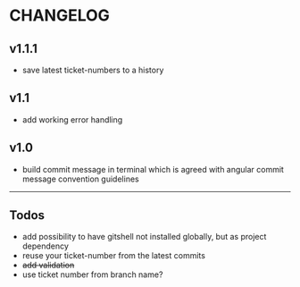 # CHANGELOG

## v1.1.1

* save latest ticket-numbers to a history

## v1.1

* add working error handling

## v1.0

* build commit message in terminal which is agreed with angular commit message convention guidelines

---

## Todos

* add possibility to have gitshell not installed globally, but as project dependency
* reuse your ticket-number from the latest commits
* ~~add validation~~
* use ticket number from branch name?